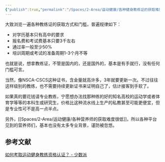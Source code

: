 ```yaml
---
{"publish":true,"permalink":"/Spaces/2-Area/运动健康/各种健身教练证的获取难度都很低.md","title":"各种健身教练证的获取难度都很低","created":"2022-12-17","modified":"2023-03-14","cssclasses":""}
---
```



大致浏览一遍各种教练证的获取方式和门槛，普遍规律如下：

- 对学历基本只有高中的要求
- 报名费和考试费基本只要3千左右
- 通过率一般至少50%
- 培训周期或考试的准备周期1-3个月不等

也就是说，想拿教练证，不管是国内的，还是国外的，基本是有手就行，没有任何门槛可言。

当然，像NSCA-CSCS这种证书，含金量就高许多，3年就要更新一次。不过往往这样级别的教练，也不需要持续更新证书来证明自己了，估计接客到手软了。

如果真的要花钱请专业教练，宁愿想办法找那种练的好的知名高校的运动学或者体育学等等的本科生或研究生，价格比这种流水线上生产的私教甚至可能更便宜，但是专业性可不是高一点半点。

另外，[[Spaces/2-Area/运动健康/各种营养师的获取难度很低]]，所以各种平台见到的营养师们，基本也没有太多专业背景，谨防被忽悠。

## 参考文献

[如何考取运动健身教练资格认证？ - 少数派](https://sspai.com/post/72901)